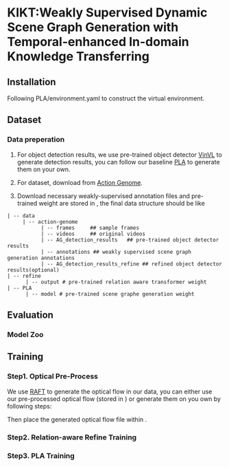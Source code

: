 # KIKT:Weakly Supervised Dynamic Scene Graph Generation with Temporal-enhanced In-domain Knowledge Transferring

## Installation
Following PLA/environment.yaml to construct the virtual environment.

## Dataset
### Data preperation
1. For object detection results, we use pre-trained object detector [VinVL](https://github.com/pzzhang/VinVL) to generate detection results, you can follow our baseline [PLA](https://github.com/zjucsq/PLA/tree/master) to generate them on your own.

2. For dataset, download from [Action Genome](https://github.com/JingweiJ/ActionGenome).

3. Download necessary weakly-supervised annotation files and pre-trained weight are stored in [](), the final data structure should be like

```
| -- data
     | -- action-genome
           | -- frames     ## sample frames
           | -- videos     ## original videos
           | -- AG_detection_results   ## pre-trained object detector results
           | -- annotations ## weakly supervised scene graph generation annotations
           | -- AG_detection_results_refine ## refined object detector results(optional)
| -- refine
      | -- output # pre-trained relation aware transformer weight
| -- PLA
      | -- model # pre-trained scene graphe generation weight
```

## Evaluation

### Model Zoo

## Training

### Step1. Optical Pre-Process
We use [RAFT](https://github.com/princeton-vl/RAFT) to generate the optical flow in our data, you can either use our pre-processed optical flow (stored in []()) or generate them on you own by following steps:


Then place the generated optical flow file within .
### Step2. Relation-aware Refine Training

### Step3. PLA Training


